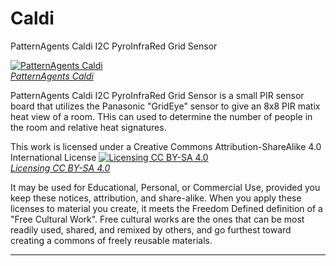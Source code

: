 Caldi
=============

PatternAgents Caldi I2C PyroInfraRed Grid Sensor

[![PatternAgents Caldi](http://www.patternagents.com/img/projects/Caldi/Caldi_model.png)  
*PatternAgents Caldi*](http://www.patternagents.com/projects/Caldi.html)

PatternAgents Caldi I2C PyroInfraRed Grid Sensor is a small PIR sensor board that utilizes
the Panasonic "GridEye" sensor to give an 8x8 PIR matix heat view of a room.
THis can used to determine the number of people in the room and relative heat signatures.


This work is licensed under a Creative Commons Attribution-ShareAlike 4.0 International License
[![Licensing CC BY-SA 4.0](http://i.creativecommons.org/l/by-sa/4.0/88x31.png)  
*Licensing CC BY-SA 4.0*](http://creativecommons.org/licenses/by-sa/4.0/)

It may be used for Educational, Personal, or Commercial Use, provided you keep these notices,
attribution, and share-alike. When you apply these licenses to material you create, 
it meets the Freedom Defined definition of a "Free Cultural Work". 
Free cultural works are the ones that can be most readily used, shared, 
and remixed by others, and go furthest toward creating a commons of freely reusable materials.

-------------------------------------------------------------------------------------------
